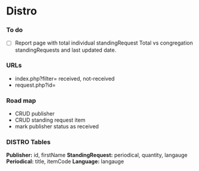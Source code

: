 # Distro

### To do
- [ ] Report page with total individual standingRequest Total vs congregation standingRequests and last updated date.

### URLs
- index.php?filter= received, not-received
- request.php?id=

### Road map
- CRUD publisher
- CRUD standing request item
- mark publisher status as received


### DISTRO Tables
**Publisher:** id, firstName
**StandingRequest:** periodical, quantity, langauge
**Periodical:** title, itemCode
**Language:** langauge
